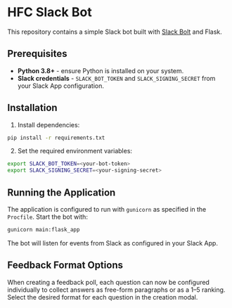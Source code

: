 # HFC Slack Bot

This repository contains a simple Slack bot built with [Slack Bolt](https://slack.dev/bolt-python) and Flask.

## Prerequisites

- **Python 3.8+** - ensure Python is installed on your system.
- **Slack credentials** - `SLACK_BOT_TOKEN` and `SLACK_SIGNING_SECRET` from your Slack App configuration.

## Installation

1. Install dependencies:

```bash
pip install -r requirements.txt
```

2. Set the required environment variables:

```bash
export SLACK_BOT_TOKEN=<your-bot-token>
export SLACK_SIGNING_SECRET=<your-signing-secret>
```

## Running the Application

The application is configured to run with `gunicorn` as specified in the `Procfile`.
Start the bot with:

```bash
gunicorn main:flask_app
```

The bot will listen for events from Slack as configured in your Slack App.

## Feedback Format Options

When creating a feedback poll, each question can now be configured individually
to collect answers as free-form paragraphs or as a 1–5 ranking. Select the
desired format for each question in the creation modal.
